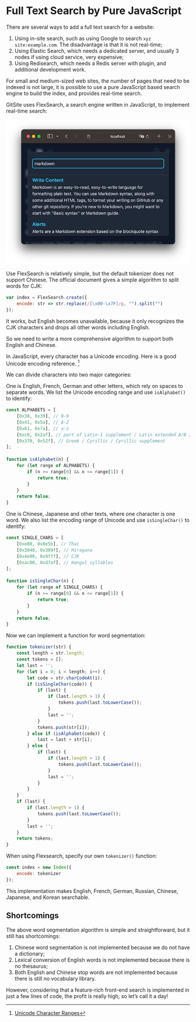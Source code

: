 # Full Text Search by Pure JavaScript

There are several ways to add a full text search for a website:

1. Using in-site search, such as using Google to search `xyz site:example.com`. The disadvantage is that it is not real-time;
2. Using Elastic Search, which needs a dedicated server, and usually 3 nodes if using cloud service, very expensive;
3. Using Redisearch, which needs a Redis server with plugin, and additional development work.

For small and medium-sized web sites, the number of pages that need to be indexed is not large, it is possible to use a pure JavaScript based search engine to build the index, and provides real-time search.

GitSite uses FlexSearch, a search engine written in JavaScript, to implement real-time search:

![search](search.png)

Use FlexSearch is relatively simple, but the default tokenizer does not support Chinese. The official document gives a simple algorithm to split words for CJK:

```javascript
var index = FlexSearch.create({
    encode: str => str.replace(/[\x00-\x7F]/g, "").split("")
});
```

It works, but English becomes unavailable, because it only recognizes the CJK characters and drops all other words including English.

So we need to write a more comprehensive algorithm to support both English and Chinese.

In JavaScript, every character has a Unicode encoding. Here is a good Unicode encoding reference. [^unicode]

[^unicode]: [Unicode Character Ranges](https://jrgraphix.net/r/Unicode/)

We can divide characters into two major categories:

One is English, French, German and other letters, which rely on spaces to separate words. We list the Unicode encoding range and use `isAlphabet()` to identify:

```javascript
const ALPHABETS = [
    [0x30, 0x39], // 0-9
    [0x41, 0x5a], // A-Z
    [0x61, 0x7a], // a-z
    [0xc0, 0x2af], // part of Latin-1 supplement / Latin extended A/B / IPA
    [0x370, 0x52f], // Greek / Cyrillic / Cyrillic supplement
];

function isAlphabet(n) {
    for (let range of ALPHABETS) {
        if (n >= range[0] && n <= range[1]) {
            return true;
        }
    }
    return false;
}
```

One is Chinese, Japanese and other texts, where one character is one word. We also list the encoding range of Unicode and use `isSingleChar()` to identify:

```javascript
const SINGLE_CHARS = [
    [0xe00, 0x0e5b], // Thai
    [0x3040, 0x309f], // Hiragana
    [0x4e00, 0x9fff], // CJK
    [0xac00, 0xd7af], // Hangul syllables
];

function isSingleChar(n) {
    for (let range of SINGLE_CHARS) {
        if (n >= range[0] && n <= range[1]) {
            return true;
        }
    }
    return false;
}
```

Now we can implement a function for word segmentation:

```javascript
function tokenizer(str) {
    const length = str.length;
    const tokens = [];
    let last = '';
    for (let i = 0; i < length; i++) {
        let code = str.charCodeAt(i);
        if (isSingleChar(code)) {
            if (last) {
                if (last.length > 1) {
                    tokens.push(last.toLowerCase());
                }
                last = '';
            }
            tokens.push(str[i]);
        } else if (isAlphabet(code)) {
            last = last + str[i];
        } else {
            if (last) {
                if (last.length > 1) {
                    tokens.push(last.toLowerCase());
                }
                last = '';
            }
        }
    }
    if (last) {
        if (last.length > 1) {
            tokens.push(last.toLowerCase());
        }
        last = '';
    }
    return tokens;
}
```

When using Flexsearch, specify our own `tokenizer()` function:

```javascript
const index = new Index({
    encode: tokenizer
});
```

This implementation makes English, French, German, Russian, Chinese, Japanese, and Korean searchable.

## Shortcomings

The above word segmentation algorithm is simple and straightforward, but it still has shortcomings:

1. Chinese word segmentation is not implemented because we do not have a dictionary;
2. Lexical conversion of English words is not implemented because there is no thesaurus;
3. Both English and Chinese stop words are not implemented because there is still no vocabulary library.

However, considering that a feature-rich front-end search is implemented in just a few lines of code, the profit is really high, so let’s call it a day!
